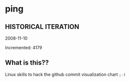 # ping

## HISTORICAL ITERATION
2008-11-10

Incremented: 4179

## What is this?? 
Linux skills to hack the github commit visualization chart `;-)`
